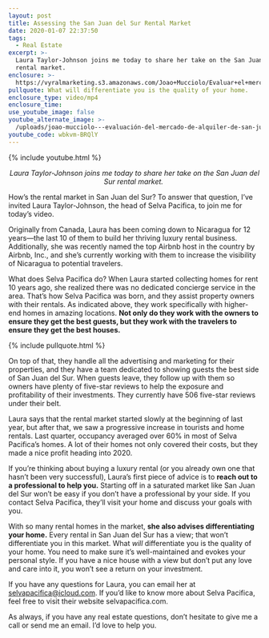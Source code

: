 ```yaml
---
layout: post
title: Assessing the San Juan del Sur Rental Market
date: 2020-01-07 22:37:50
tags:
  - Real Estate
excerpt: >-
  Laura Taylor-Johnson joins me today to share her take on the San Juan del Sur
  rental market.
enclosure: >-
  https://vyralmarketing.s3.amazonaws.com/Joao+Mucciolo/Evaluar+el+mercado+de+alquiler+en+San+Juan+Del+Sur.mp4
pullquote: What will differentiate you is the quality of your home.
enclosure_type: video/mp4
enclosure_time:
use_youtube_image: false
youtube_alternate_image: >-
  /uploads/joao-mucciolo---evaluación-del-mercado-de-alquiler-de-san-juan-del-sur-youtube.jpg
youtube_code: wbkvm-BRQlY
---
```


{% include youtube.html %}

<p style="text-align:center;"><em>Laura Taylor-Johnson joins me today to share her take on the San Juan del Sur rental market.&nbsp;</em></p>

How’s the rental market in San Juan del Sur? To answer that question, I’ve invited Laura Taylor-Johnson, the head of Selva Pacifica, to join me for today’s video.&nbsp;

Originally from Canada, Laura has been coming down to Nicaragua for 12 years—the last 10 of them to build her thriving luxury rental business. Additionally, she was recently named the top Airbnb host in the country by Airbnb, Inc., and she’s currently working with them to increase the visibility of Nicaragua to potential travelers.&nbsp;

What does Selva Pacifica do? When Laura started collecting homes for rent 10 years ago, she realized there was no dedicated concierge service in the area. That’s how Selva Pacifica was born, and they assist property owners with their rentals. As indicated above, they work specifically with higher-end homes in amazing locations. **Not only do they work with the owners to ensure they get the best guests, but they work with the travelers to ensure they get the best houses.**

{% include pullquote.html %}

On top of that, they handle all the advertising and marketing for their properties, and they have a team dedicated to showing guests the best side of San Juan del Sur. When guests leave, they follow up with them so owners have plenty of five-star reviews to help the exposure and profitability of their investments. They currently have 506 five-star reviews under their belt.&nbsp;

Laura says that the rental market started slowly at the beginning of last year, but after that, we saw a progressive increase in tourists and home rentals. Last quarter, occupancy averaged over 60% in most of Selva Pacifica’s homes. A lot of their homes not only covered their costs, but they made a nice profit heading into 2020.&nbsp;

If you’re thinking about buying a luxury rental (or you already own one that hasn’t been very successful), Laura’s first piece of advice is to **reach out to a professional to help you.** Starting off in a saturated market like San Juan del Sur won’t be easy if you don’t have a professional by your side. If you contact Selva Pacifica, they’ll visit your home and discuss your goals with you.&nbsp;

With so many rental homes in the market, **she also advises differentiating your home.** Every rental in San Juan del Sur has a view; that won’t differentiate you in this market. What *will* differentiate you is the quality of your home. You need to make sure it’s well-maintained and evokes your personal style. If you have a nice house with a view but don’t put any love and care into it, you won’t see a return on your investment.&nbsp;

If you have any questions for Laura, you can email her at [selvapacifica@icloud.com](mailto:selvapacifica@icloud.com). If you’d like to know more about Selva Pacifica, feel free to visit their website selvapacifica.com.&nbsp;

As always, if you have any real estate questions, don’t hesitate to give me a call or send me an email. I’d love to help you.

&nbsp;